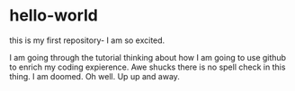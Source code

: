 # hello-world
this is my first repository- I am so excited.


I am going through the tutorial thinking about how I am going to use github to enrich my coding expierence.  Awe shucks there is no spell check in this thing. I am doomed. Oh well. Up up and away. 

